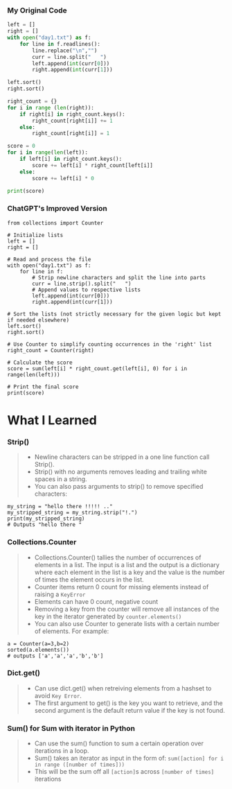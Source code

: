 ### My Original Code
```py
left = []
right = []
with open("day1.txt") as f:
    for line in f.readlines():
        line.replace("\n","")
        curr = line.split("   ")
        left.append(int(curr[0]))
        right.append(int(curr[1]))

left.sort()
right.sort()

right_count = {}
for i in range (len(right)):
    if right[i] in right_count.keys():
        right_count[right[i]] += 1
    else:
        right_count[right[i]] = 1 

score = 0
for i in range(len(left)):
    if left[i] in right_count.keys():
        score += left[i] * right_count[left[i]]
    else:
        score += left[i] * 0

print(score)
```
### ChatGPT's Improved Version
```
from collections import Counter

# Initialize lists
left = []
right = []

# Read and process the file
with open("day1.txt") as f:
    for line in f:
        # Strip newline characters and split the line into parts
        curr = line.strip().split("   ")
        # Append values to respective lists
        left.append(int(curr[0]))
        right.append(int(curr[1]))

# Sort the lists (not strictly necessary for the given logic but kept if needed elsewhere)
left.sort()
right.sort()

# Use Counter to simplify counting occurrences in the 'right' list
right_count = Counter(right)

# Calculate the score
score = sum(left[i] * right_count.get(left[i], 0) for i in range(len(left)))

# Print the final score
print(score)

```
# What I Learned
### Strip()
> * Newline characters can be stripped in a one line function call Strip(). 
> * Strip() with no arguments removes leading and trailing white spaces in a string. 
> * You can also pass arguments to strip() to remove specified characters:
```
my_string = "hello there !!!!! .."
my_stripped_string = my_string.strip("!.")
print(my_stripped_string)
# Outputs "hello there "
```

### Collections.Counter
> * Collections.Counter() tallies the number of occurrences of elements in a list. The input is a list and the output is a dictionary where each element in the list is a key and the value is the number of times the element occurs in the list.
> * Counter items return 0 count for missing elements instead of raising a `KeyError` 
> * Elements can have 0 count, negative count
> * Removing a key from the counter will remove all instances of the key in the iterator generated by `counter.elements()`
> * You can also use Counter to generate lists with a certain number of elements. For example:
```
a = Counter(a=3,b=2)
sorted(a.elements())
# outputs ['a','a','a','b','b']
```

### Dict.get()
> * Can use dict.get() when retreiving elements from a hashset to avoid `Key Error`. 
> * The first argument to get() is the key you want to retrieve, and the second argument is the default return value if the key is not found.

### Sum() for Sum with iterator in Python
> * Can use the sum() function to sum a certain operation over iterations in a loop.
> * Sum() takes an iterator as input in the form of:
`sum([action] for i in range ([number of times]))`
> * This will be the sum off all `[action]`s across `[number of times]` iterations